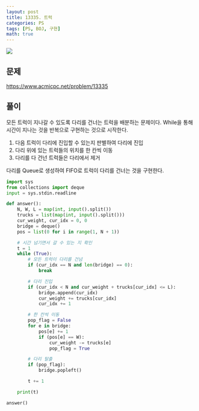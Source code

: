 ```yaml
---
layout: post
title: 13335. 트럭
categories: PS
tags: [PS, BOJ, 구현]
math: true
---
```


<img src="https://onlinejudgeimages.s3-ap-northeast-1.amazonaws.com/images/boj-og.png" />

## 문제

https://www.acmicpc.net/problem/13335

## 풀이

모든 트럭이 지나갈 수 있도록 다리를 건너는 트럭을 배분하는 문제이다.
While을 통해 시간이 지나는 것을 반복으로 구현하는 것으로 시작한다.

1. 다음 트럭이 다리에 진입할 수 있는지 판별하여 다리에 진입
2. 다리 위에 있는 트럭들의 위치를 한 칸씩 이동
3. 다리를 다 건넌 트럭들은 다리에서 제거

다리를 Queue로 생성하여 FIFO로 트럭이 다리를 건너는 것을 구현한다.

```python
import sys
from collections import deque
input = sys.stdin.readline

def answer():
    N, W, L = map(int, input().split())
    trucks = list(map(int, input().split()))
    cur_weight, cur_idx = 0, 0
    bridge = deque()
    pos = list(0 for i in range(1, N + 1))

    # 시간 넘기면서 갈 수 있는 지 확인
    t = 1
    while (True):
        # 모든 트럭이 다리를 건넘
        if (cur_idx == N and len(bridge) == 0):
            break

        # 다리 진입
        if (cur_idx < N and cur_weight + trucks[cur_idx] <= L):
            bridge.append(cur_idx)
            cur_weight += trucks[cur_idx]
            cur_idx += 1

        # 한 칸씩 이동
        pop_flag = False
        for e in bridge:
            pos[e] += 1
            if (pos[e] == W):
                cur_weight -= trucks[e]
                pop_flag = True

        # 다리 탈출
        if (pop_flag):
            bridge.popleft()

        t += 1

    print(t)

answer()

```
